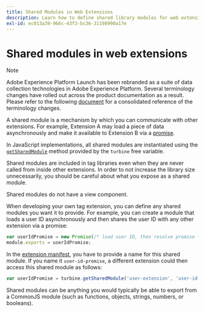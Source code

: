 ```yaml
---
title: Shared Modules in Web Extensions
description: Learn how to define shared library modules for web extensions in Adobe Experience Platform.
exl-id: ec013a39-966c-43f3-bc36-31198990a17e
---
```

# Shared modules in web extensions

>[!NOTE]
>
>Adobe Experience Platform Launch has been rebranded as a suite of data collection technologies in Adobe Experience Platform. Several terminology changes have rolled out across the product documentation as a result. Please refer to the following [document](../../term-updates.md) for a consolidated reference of the terminology changes.

A shared module is a mechanism by which you can communicate with other extensions. For example, Extension A may load a piece of data asynchronously and make it available to Extension B via a [promise](https://developer.mozilla.org/en-US/docs/Web/JavaScript/Reference/Global_Objects/Promise).

In JavaScript implementations, all shared modules are instantiated using the [`getSharedModule`](../turbine.md#shared) method provided by the `turbine` free variable.

Shared modules are included in tag libraries even when they are never called from inside other extensions. In order to not increase the library size unnecessarily, you should be careful about what you expose as a shared module.

Shared modules do not have a view component.

When developing your own tag extension, you can define any shared modules you want it to provide. For example, you can create a module that loads a user ID asynchronously and then shares the user ID with any other extension via a promise:

```javascript
var userIdPromise = new Promise(/* load user ID, then resolve promise */);
module.exports = userIdPromise;
```

In the [extension manifest](../manifest.md), you have to provide a name for this shared module. If you name it `user-id-promise`, a different extension could then access this shared module as follows:

```javascript
var userIdPromise = turbine.getSharedModule('user-extension', 'user-id-promise');
```

Shared modules can be anything you would typically be able to export from a CommonJS module (such as functions, objects, strings, numbers, or booleans).
